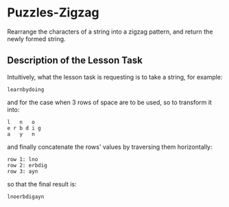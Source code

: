 # Puzzles-Zigzag

Rearrange the characters of a string into a zigzag pattern, and return the newly formed string.

## Description of the Lesson Task

Intuitively, what the lesson task is requesting is to take a string, for example:
```
learnbydoing
```
and for the case when 3 rows of space are to be used,
so to transform it into:
```
l   n   o
e r b d i g
a   y   n
```
and finally concatenate the rows' values by traversing them horizontally:
```
row 1: lno
row 2: erbdig
row 3: ayn
```
so that the final result is:
```
lnoerbdigayn
```
